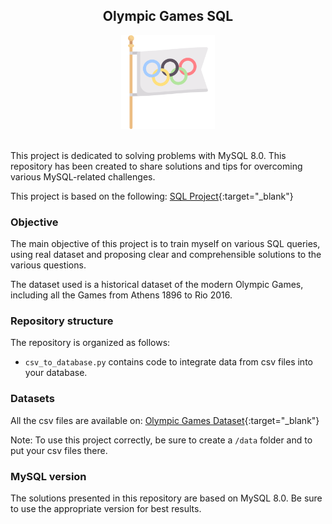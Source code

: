 <div align='center'>

## Olympic Games SQL

<img src="static/olympic_games_icon.png" alt="Olympic Games Icon" width="150px" height="150px">

</div>

<br>
 
This project is dedicated to solving problems with MySQL 8.0. This repository has been created to share solutions and tips for overcoming various MySQL-related challenges.

This project is based on the following:  [SQL Project](https://techtfq.com/blog/practice-writing-sql-queries-using-real-dataset){:target="_blank"}

### Objective

The main objective of this project is to train myself on various SQL queries, using real dataset and proposing clear and comprehensible solutions to the various questions.

The dataset used is a historical dataset of the modern Olympic Games, including all the Games from Athens 1896 to Rio 2016.

### Repository structure

The repository is organized as follows: 
  - `csv_to_database.py` contains code to integrate data from csv files into your database.

### Datasets

All the csv files are available on: [Olympic Games Dataset](https://www.kaggle.com/datasets/heesoo37/120-years-of-olympic-history-athletes-and-results){:target="_blank"}

Note: To use this project correctly, be sure to create a `/data` folder and to put your csv files there.

### MySQL version

The solutions presented in this repository are based on MySQL 8.0. Be sure to use the appropriate version for best results.
